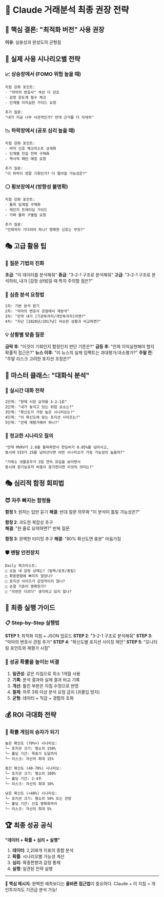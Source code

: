 # 🎯 Claude 거래분석 최종 권장 전략

## 💎 핵심 결론: "최적화 버전" 사용 권장

**이유**: 실용성과 완성도의 균형점

## 🎪 실제 사용 시나리오별 전략

### 📈 **상승장에서 (FOMO 위험 높을 때)**
```
지침 강화 포인트:
- "악마의 변호사" 섹션 더 강조
- 감정 온도계 필수 체크
- 단계별 이익실현 가이드 요청

추가 질문:
"내가 지금 너무 낙관적인가? 반대 근거를 더 자세히"
```

### 📉 **하락장에서 (공포 심리 높을 때)**
```
지침 강화 포인트:
- 바닥 신호 체크리스트 상세화
- 단계별 진입 전략 구체화
- 역사적 패턴 매칭 요청

추가 질문:
"이 하락이 정말 기회인가? 더 떨어질 가능성은?"
```

### ⚪ **횡보장에서 (방향성 불명확)**
```
지침 강화 포인트:
- 돌파 임계점 구체화
- 레인지 트레이딩 가이드
- 가짜 돌파 구별법 요청

추가 질문:
"언제까지 기다려야 하나? 명확한 신호는 무엇?"
```

## 🎭 고급 활용 팁

### 🎯 **질문 기법의 진화**

**초급**: "이 데이터를 분석해줘"
**중급**: "3-2-1 구조로 분석해줘" 
**고급**: "3-2-1 구조로 분석하되, 내가 [감정 상태]일 때 특히 주의할 점은?"

### 🧠 **심층 분석 요청법**

```
1차: 기본 분석 받기
2차: "악마의 변호사 관점에서 재분석"
3차: "만약 내가 [기관투자자/개인투자자]라면?"
4차: "지난 [2020년/2017년] 비슷한 상황과 비교하면?"
```

### 💡 **상황별 맞춤 질문**

**급락 후**: "이것이 기회인지 함정인지 판단 기준은?"
**급등 후**: "언제 이익실현해야 할지 확률적 접근은?"
**뉴스 이후**: "이 뉴스의 실제 임팩트는 과대평가/과소평가?"
**주말 전**: "주말 리스크 고려한 포지션 조정은?"

## 🎪 마스터 클래스: "대화식 분석"

### 📱 **실시간 대화 전략**
```
1단계: "현재 시장 요약을 3-2-1로"
2단계: "내가 놓치고 있는 위험 요소는?"
3단계: "확신도가 가장 높은 시나리오는?"
4단계: "이 확신도에 맞는 포지션 사이즈는?"
5단계: "언제 재평가해야 하나?"
```

### 🎯 **정교한 시나리오 질의**
```
"만약 MVRV가 2.0을 돌파하면서 펀딩비가 0.05%를 넘어서고, 
동시에 VIX가 25를 넘어선다면 어떤 시나리오가 가장 가능성이 높을까?"

"거래소 넷플로우가 3일 연속 유입을 보이면서 
동시에 장기보유자 비중이 증가한다면 이것의 의미는?"
```

## 🎭 심리적 함정 회피법

### 😈 **자주 빠지는 함정들**

**함정 1**: 원하는 답만 듣기
**해결**: 반대 질문 의무화 "이 분석이 틀릴 가능성은?"

**함정 2**: 과도한 복잡성 추구  
**해결**: "한 줄로 요약하면?" 반복 질문

**함정 3**: 완벽한 타이밍 추구
**해결**: "80% 확신도면 충분" 마음가짐

### 🛡️ **멘탈 안전장치**

```
Daily 체크리스트:
□ 오늘 내 감정 상태는? (탐욕/공포/중립)
□ 확증편향에 빠지지 않았나?
□ 포지션 사이즈가 감정적이지 않나?
□ 손절 기준이 명확한가?
□ "이번은 다르다" 생각하고 있지 않나?
```

## 🚀 최종 실행 가이드

### 📋 **Step-by-Step 실행법**

**STEP 1**: 최적화 지침 + JSON 업로드
**STEP 2**: "3-2-1 구조로 분석해줘"
**STEP 3**: "악마의 변호사 관점 추가"
**STEP 4**: "확신도별 포지션 사이징 제안"
**STEP 5**: "모니터링 포인트와 재평가 시점"

### 🎯 **성공 확률을 높이는 비결**

1. **일관성**: 같은 지침으로 최소 1개월 사용
2. **기록**: 분석 결과와 실제 결과 비교 기록  
3. **개선**: 틀린 부분은 지침 수정으로 반영
4. **절제**: 하루 3회 이상 분석 요청 금지 (과몰입 방지)
5. **균형**: 데이터 + 직감 + 경험의 조화

## 💰 ROI 극대화 전략

### 🎰 **확률 게임의 승자가 되기**

```
높은 확신도 (70%+) 시나리오:
└─ 포지션 크기: 평소의 150%
└─ 홀딩 기간: 목표가 도달까지
└─ 리스크: 자산의 최대 15%

중간 확신도 (40-70%) 시나리오:
└─ 포지션 크기: 평소의 100%  
└─ 홀딩 기간: 2-4주
└─ 리스크: 자산의 최대 10%

낮은 확신도 (<40%) 시나리오:
└─ 포지션 크기: 평소의 50% 또는 관망
└─ 홀딩 기간: 신호 명확화까지
└─ 리스크: 자산의 최대 5%
```

## 🏆 최종 성공 공식

**"데이터 + 확률 + 심리 + 실행"**

1. **데이터**: 2,208개 지표의 종합 분석
2. **확률**: 시나리오별 가능성 계산
3. **심리**: 확증편향과 감정 통제  
4. **실행**: 일관된 전략 실행

---

**🎯 핵심 메시지**: 
완벽한 예측보다는 **올바른 접근법**이 중요하다.
Claude + 이 지침 = 개인투자자도 기관급 분석 가능!